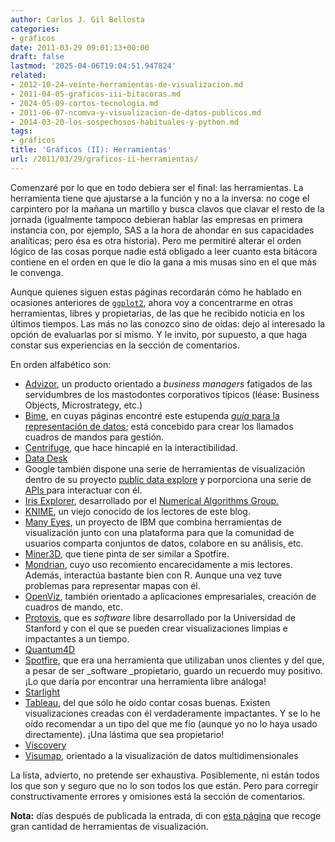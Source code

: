 ```yaml
---
author: Carlos J. Gil Bellosta
categories:
- gráficos
date: 2011-03-29 09:01:13+00:00
draft: false
lastmod: '2025-04-06T19:04:51.947824'
related:
- 2012-10-24-veinte-herramientas-de-visualizacion.md
- 2011-04-05-graficos-iii-bitacoras.md
- 2024-05-09-cortos-tecnologia.md
- 2011-06-07-ncomva-y-visualizacion-de-datos-publicos.md
- 2014-03-20-los-sospechosos-habituales-y-python.md
tags:
- gráficos
title: 'Gráficos (II): Herramientas'
url: /2011/03/29/graficos-ii-herramientas/
---
```


Comenzaré por lo que en todo debiera ser el final: las herramientas. La herramienta tiene que ajustarse a la función y no a la inversa: no coge el carpintero por la mañana un martillo y busca clavos que clavar el resto de la jornada (igualmente tampoco debieran hablar las empresas en primera instancia con, por ejemplo, SAS a la hora de ahondar en sus capacidades analíticas; pero ésa es otra historia). Pero me permitiré alterar el orden lógico de las cosas porque nadie está obligado a leer cuanto esta bitácora contiene en el orden en que le dio la gana a mis musas sino en el que más le convenga.

Aunque quienes siguen estas páginas recordarán cómo he hablado en ocasiones anteriores de [`ggplot2`](http://www.datanalytics.com/2011/02/10/1440/), ahora voy a concentrarme en otras herramientas, libres y propietarias, de las que he recibido noticia en los últimos tiempos. Las más no las conozco sino de oídas: dejo al interesado la opción de evaluarlas por sí mismo. Y le invito, por supuesto, a que haga constar sus experiencias en la sección de comentarios.

En orden alfabético son:


* [Advizor](http://www.advizorsolutions.com/), un producto orientado a _business managers_ fatigados de las servidumbres de los mastodontes corporativos típicos (léase: Business Objects, Microstrategy, etc.)
* [Bime](http://bimeanalytics.com/), en cuyas páginas encontré este estupenda [_guía_ para la representación de datos](http://bimeanalytics.com/blog/the-designer-guide-to-data-visualization-infographic/); está concebido para crear los llamados cuadros de mandos para gestión.
* [Centrifuge](http://www.centrifugesystems.com/), que hace hincapié en la interactibilidad.
* [Data Desk](http://www.datadesk.com/)
* Google también dispone una serie de herramientas de visualización dentro de su proyecto [public data explore](http://www.google.com/publicdata/home) y porporciona una serie de [APIs ](http://code.google.com/apis/publicdata/)para interactuar con él.
* [Iris Explorer](http://www.nag.co.uk/welcome_iec.asp), desarrollado por el [Numerical Algorithms Group.](http://www.nag.co.uk/)
* [KNIME](http://knime.org/), un viejo conocido de los lectores de este blog.
* [Many Eyes](http://manyeyes.alphaworks.ibm.com), un proyecto de IBM que combina herramientas de visualización junto con una plataforma para que la comunidad de usuarios comparta conjuntos de datos, colabore en su análisis, etc.
* [Miner3D](http://www.miner3d.com/), que tiene pinta de ser similar a Spotfire.
* [Mondrian](http://mondrian.theusrus.de), cuyo uso recomiento encarecidamente a mis lectores. Además, interactúa bastante bien con R. Aunque una vez tuve problemas para representar mapas con él.
* [OpenViz](http://www.avs.com/products/openviz/), también orientado a aplicaciones empresariales, creación de cuadros de mando, etc.
* [Protovis](http://vis.stanford.edu/protovis), que es _software_ libre desarrollado por la Universidad de Stanford y con el que se pueden crear visualizaciones limpias e impactantes a un tiempo.
* [Quantum4D](http://www.quantum4d.com/)
* [Spotfire](http://spotfire.tibco.com/), que era una herramienta que utilizaban unos clientes y del que, a pesar de ser _software _propietario, guardo un recuerdo muy positivo. ¡Lo que daría por encontrar una herramienta libre análoga!
* [Starlight](http://starlight.pnl.gov/)
* [Tableau](http://www.tableausoftware.com/), del que sólo he oído contar cosas buenas. Existen visualizaciones creadas con él verdaderamente impactantes. Y se lo he oído recomendar a un tipo del que me fío (aunque yo no lo haya usado directamente). ¡Una lástima que sea propietario!
* [Viscovery](http://www.viscovery.net/)
* [Visumap](http://www.visumap.net/), orientado a la visualización de datos multidimensionales

La lista, advierto, no pretende ser exhaustiva. Posiblemente, ni están todos los que son y seguro que no lo son todos los que están. Pero para corregir constructivamente errores y omisiones está la sección de comentarios.

**Nota:** días después de publicada la entrada, di con [esta página](http://wiki.okfn.org/OpenVisualisation) que recoge gran cantidad de herramientas de visualización.